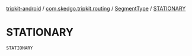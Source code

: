 [tripkit-android](../../index.md) / [com.skedgo.tripkit.routing](../index.md) / [SegmentType](index.md) / [STATIONARY](./-s-t-a-t-i-o-n-a-r-y.md)

# STATIONARY

`STATIONARY`